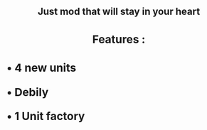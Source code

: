 <div align="center"> 
  <h2>
  Just mod that will stay in your heart 
  <h2>
<div>

<div>
  <h3>
  
  Features :

  <h3>
<div>

<div align="left">
  <p>
  
  • 4 new units

  • Debily

  • 1 Unit factory

  <p>
<div>
